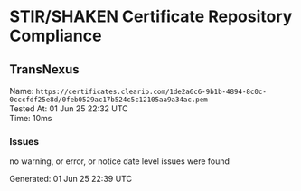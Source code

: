 # STIR/SHAKEN Certificate Repository Compliance

## TransNexus

Name: `https://certificates.clearip.com/1de2a6c6-9b1b-4894-8c0c-0cccfdf25e8d/0feb0529ac17b524c5c12105aa9a34ac.pem`\
Tested At: 01 Jun 25 22:32 UTC\
Time: 10ms

### Issues

no warning, or error, or notice date level issues were found

Generated: 01 Jun 25 22:39 UTC